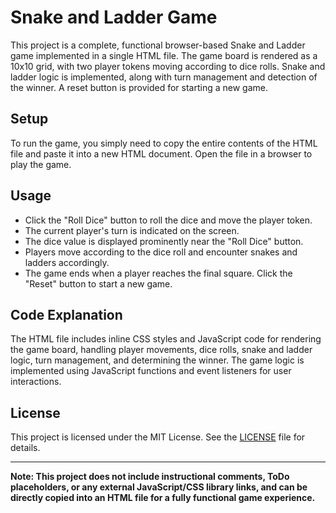 # Snake and Ladder Game

This project is a complete, functional browser-based Snake and Ladder game implemented in a single HTML file. The game board is rendered as a 10x10 grid, with two player tokens moving according to dice rolls. Snake and ladder logic is implemented, along with turn management and detection of the winner. A reset button is provided for starting a new game.

## Setup

To run the game, you simply need to copy the entire contents of the HTML file and paste it into a new HTML document. Open the file in a browser to play the game.

## Usage

- Click the "Roll Dice" button to roll the dice and move the player token.
- The current player's turn is indicated on the screen.
- The dice value is displayed prominently near the "Roll Dice" button.
- Players move according to the dice roll and encounter snakes and ladders accordingly.
- The game ends when a player reaches the final square. Click the "Reset" button to start a new game.

## Code Explanation

The HTML file includes inline CSS styles and JavaScript code for rendering the game board, handling player movements, dice rolls, snake and ladder logic, turn management, and determining the winner. The game logic is implemented using JavaScript functions and event listeners for user interactions.

## License

This project is licensed under the MIT License. See the [LICENSE](LICENSE) file for details.

---

**Note: This project does not include instructional comments, ToDo placeholders, or any external JavaScript/CSS library links, and can be directly copied into an HTML file for a fully functional game experience.**